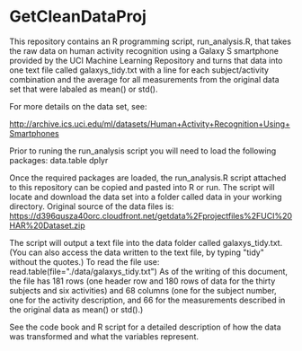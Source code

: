 # GetCleanDataProj
This repository contains an R programming script, run_analysis.R, that takes the raw
data on human activity recognition using a Galaxy S smartphone provided by the UCI 
Machine Learning Repository and turns that data into one text file called galaxys_tidy.txt
with a line for each subject/activity combination and the average for all measurements from
the original data set that were labaled as mean() or std().

For more details on the data set, see:

http://archive.ics.uci.edu/ml/datasets/Human+Activity+Recognition+Using+Smartphones

Prior to runing the run_analysis script you will need to load the following packages:
data.table
dplyr

Once the required packages are loaded, the run_analysis.R script attached to this repository
can be copied and pasted into R or run.  The script will locate and download the data set into
a folder called data in your working directory.  Original source of the data files is:
https://d396qusza40orc.cloudfront.net/getdata%2Fprojectfiles%2FUCI%20HAR%20Dataset.zip

The script will output a text file into the data folder called galaxys_tidy.txt.  (You can
also access the data written to the text file, by typing "tidy" without the quotes.)  To read
the file use: read.table(file="./data/galaxys_tidy.txt")
As of the writing of this document, the file has 181 rows (one header row and 180 rows of data
for the thirty subjects and six activities) and 68 columns (one for the subject number, one for
the activity description, and 66 for the measurements described in the original data as mean()
or std().)

See the code book and R script for a detailed description of how the data was transformed and
what the variables represent.
